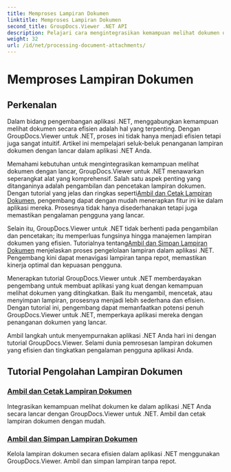 ```yaml
---
title: Memproses Lampiran Dokumen
linktitle: Memproses Lampiran Dokumen
second_title: GroupDocs.Viewer .NET API
description: Pelajari cara mengintegrasikan kemampuan melihat dokumen dengan mudah ke dalam aplikasi .NET Anda menggunakan GroupDocs.Viewer. Kelola lampiran dokumen secara efisien.
weight: 32
url: /id/net/processing-document-attachments/
--- 
```


# Memproses Lampiran Dokumen

## Perkenalan

Dalam bidang pengembangan aplikasi .NET, menggabungkan kemampuan melihat dokumen secara efisien adalah hal yang terpenting. Dengan GroupDocs.Viewer untuk .NET, proses ini tidak hanya menjadi efisien tetapi juga sangat intuitif. Artikel ini mempelajari seluk-beluk penanganan lampiran dokumen dengan lancar dalam aplikasi .NET Anda.

 Memahami kebutuhan untuk mengintegrasikan kemampuan melihat dokumen dengan lancar, GroupDocs.Viewer untuk .NET menawarkan seperangkat alat yang komprehensif. Salah satu aspek penting yang ditanganinya adalah pengambilan dan pencetakan lampiran dokumen. Dengan tutorial yang jelas dan ringkas seperti[Ambil dan Cetak Lampiran Dokumen](./retrieve-and-print-attachments/), pengembang dapat dengan mudah menerapkan fitur ini ke dalam aplikasi mereka. Prosesnya tidak hanya disederhanakan tetapi juga memastikan pengalaman pengguna yang lancar.

Selain itu, GroupDocs.Viewer untuk .NET tidak berhenti pada pengambilan dan pencetakan; itu memperluas fungsinya hingga manajemen lampiran dokumen yang efisien. Tutorialnya tentang[Ambil dan Simpan Lampiran Dokumen](./retrieve-and-save-attachments/) menjelaskan proses pengelolaan lampiran dalam aplikasi .NET. Pengembang kini dapat menavigasi lampiran tanpa repot, memastikan kinerja optimal dan kepuasan pengguna.

Menerapkan tutorial GroupDocs.Viewer untuk .NET memberdayakan pengembang untuk membuat aplikasi yang kuat dengan kemampuan melihat dokumen yang ditingkatkan. Baik itu mengambil, mencetak, atau menyimpan lampiran, prosesnya menjadi lebih sederhana dan efisien. Dengan tutorial ini, pengembang dapat memanfaatkan potensi penuh GroupDocs.Viewer untuk .NET, memperkaya aplikasi mereka dengan penanganan dokumen yang lancar.

Ambil langkah untuk menyempurnakan aplikasi .NET Anda hari ini dengan tutorial GroupDocs.Viewer. Selami dunia pemrosesan lampiran dokumen yang efisien dan tingkatkan pengalaman pengguna aplikasi Anda.

## Tutorial Pengolahan Lampiran Dokumen
### [Ambil dan Cetak Lampiran Dokumen](./retrieve-and-print-attachments/)
Integrasikan kemampuan melihat dokumen ke dalam aplikasi .NET Anda secara lancar dengan GroupDocs.Viewer untuk .NET. Ambil dan cetak lampiran dokumen dengan mudah.
### [Ambil dan Simpan Lampiran Dokumen](./retrieve-and-save-attachments/)
Kelola lampiran dokumen secara efisien dalam aplikasi .NET menggunakan GroupDocs.Viewer. Ambil dan simpan lampiran tanpa repot.